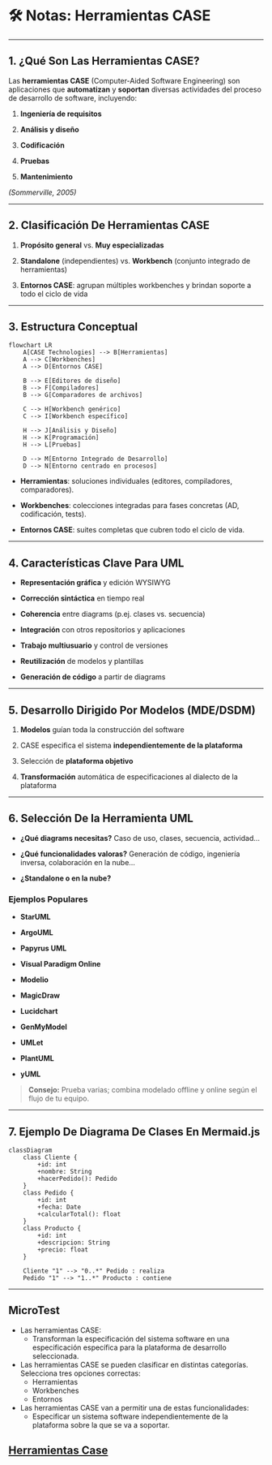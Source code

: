 # 🛠️ Notas: Herramientas CASE

---

## 1. ¿Qué Son Las Herramientas CASE?

Las **herramientas CASE** (Computer-Aided Software Engineering) son aplicaciones que **automatizan** y **soportan** diversas actividades del proceso de desarrollo de software, incluyendo:

1. **Ingeniería de requisitos**
    
2. **Análisis y diseño**
    
3. **Codificación**
    
4. **Pruebas**
    
5. **Mantenimiento**

_(Sommerville, 2005)_

---

## 2. Clasificación De Herramientas CASE

1. **Propósito general** vs. **Muy especializadas**
    
2. **Standalone** (independientes) vs. **Workbench** (conjunto integrado de herramientas)
    
3. **Entornos CASE**: agrupan múltiples workbenches y brindan soporte a todo el ciclo de vida

---

## 3. Estructura Conceptual

```mermaid
flowchart LR
    A[CASE Technologies] --> B[Herramientas]
    A --> C[Workbenches]
    A --> D[Entornos CASE]

    B --> E[Editores de diseño]
    B --> F[Compiladores]
    B --> G[Comparadores de archivos]

    C --> H[Workbench genérico]
    C --> I[Workbench específico]
    
    H --> J[Análisis y Diseño]
    H --> K[Programación]
    H --> L[Pruebas]

    D --> M[Entorno Integrado de Desarrollo]
    D --> N[Entorno centrado en procesos]
```

- **Herramientas**: soluciones individuales (editores, compiladores, comparadores).
    
- **Workbenches**: colecciones integradas para fases concretas (AD, codificación, tests).
    
- **Entornos CASE**: suites completas que cubren todo el ciclo de vida.

---

## 4. Características Clave Para UML

- **Representación gráfica** y edición WYSIWYG
    
- **Corrección sintáctica** en tiempo real
    
- **Coherencia** entre diagrams (p.ej. clases vs. secuencia)
    
- **Integración** con otros repositorios y aplicaciones
    
- **Trabajo multiusuario** y control de versiones
    
- **Reutilización** de modelos y plantillas
    
- **Generación de código** a partir de diagrams

---

## 5. Desarrollo Dirigido Por Modelos (MDE/DSDM)

1. **Modelos** guían toda la construcción del software
    
2. CASE especifica el sistema **independientemente de la plataforma**
    
3. Selección de **plataforma objetivo**
    
4. **Transformación** automática de especificaciones al dialecto de la plataforma

---

## 6. Selección De la Herramienta UML

- **¿Qué diagrams necesitas?** Caso de uso, clases, secuencia, actividad…
    
- **¿Qué funcionalidades valoras?** Generación de código, ingeniería inversa, colaboración en la nube…
    
- **¿Standalone o en la nube?**

### Ejemplos Populares

- **StarUML**
    
- **ArgoUML**
    
- **Papyrus UML**
    
- **Visual Paradigm Online**
    
- **Modelio**
    
- **MagicDraw**
    
- **Lucidchart**
    
- **GenMyModel**
    
- **UMLet**
    
- **PlantUML**
    
- **yUML**

> **Consejo:** Prueba varias; combina modelado offline y online según el flujo de tu equipo.

---

## 7. Ejemplo De Diagrama De Clases En Mermaid.js

```mermaid
classDiagram
    class Cliente {
        +id: int
        +nombre: String
        +hacerPedido(): Pedido
    }
    class Pedido {
        +id: int
        +fecha: Date
        +calcularTotal(): float
    }
    class Producto {
        +id: int
        +descripcion: String
        +precio: float
    }

    Cliente "1" --> "0..*" Pedido : realiza
    Pedido "1" --> "1..*" Producto : contiene
```

---

## MicroTest

- Las herramientas CASE:
	- Transforman la especificación del sistema software en una especificación específica para la plataforma de desarrollo seleccionada.
- Las herramientas CASE se pueden clasificar en distintas categorías. Selecciona tres opciones correctas:
	- Herramientas
	- Workbenches
	- Entornos
- Las herramientas CASE van a permitir una de estas funcionalidades:
	- Especificar un sistema software independientemente de la plataforma sobre la que se va a soportar.

## [Herramientas Case](https://www.techtarget.com/searcherp/definition/CASE-computer-aided-software-engineering)